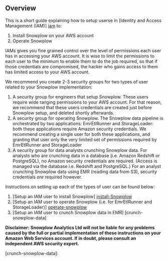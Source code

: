 ## Overview

This is a short guide explaining how to setup userse in [Identity and Access Management (IAM)] [iam] to:

1. Install Snowplow on your AWS account
2. Operate Snowplow

IAMs gives you fine grained control over the level of permissions each user has in accessing your AWS account. It is wise to limit the permissions to each user to the minimum to enable them to do the job required, so that if those credentials are compromised, the hacker who gains access to them has limited access to your AWS account.

We recommend you create 2-3 security groups for two types of user related to your Snowplow implementation:

1. A security group for engineers that setup Snowplow. These users require wide ranging permissions to your AWS account. For that reason, we recommend that these users credentials are created just before Snowplow setup, and deleted shortly afterwards.
2. A security group for operating Snowplow. The Snowplow data pipeline is orchestrated by two applications: EmrEtlRunner and StorageLoader: both these applications require Amazon security credentials. We recommend creating a single user for both these applications, and granting that user only the very limited set of permissions required by EmrEtlRunner and StorageLoader
3. A security group for data analysts crunching Snowplow data. For analysts who are crunching data in a database (i.e. Amazon Redshift or PostgreSQL), no Amazon security credentials are required. (Access is managed via the database i.e. Redshift and PostgreSQL.) For an analyst crunching Snowplow data using EMR (reading data from S3), security credentials *are* required however.

Instructions on setting up each of the types of user can be found below:

1. [Setup an IAM user to install Snowplow] [install-Snowplow]
2. [Setup an IAM user to operate Snowplow (i.e. for EmrEtlRunner and StorageLoader)] [operate-snowplow]
3. [Setup an IAM user to crunch Snowplow data in EMR] [crunch-snowplow-data]

**Disclaimer: Snowplow Analytics Ltd will not be liable for any problems caused by the full or partial implementation of these instructions on your Amazon Web Services account. If in doubt, please consult an independent AWS security expert.**

[iam]: http://aws.amazon.com/iam/
[install-Snowplow]: Setup-IAM-permissions-for-users-installing-Snowplow
[operate-snowplow]: Setup-IAM-permissions-for-operating-Snowplow
[crunch-snowplow-data]:  
